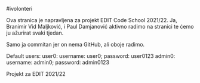 #ivolonteri

Ova stranica je napravljena za projekt EDIT Code School 2021/22.
Ja, Branimir Vid Maljković, i Paul Damjanović aktivno radimo na stranici te ćemo ju ažurirat svaki tjedan.

Samo ja commitan jer on nema GitHub, ali oboje radimo.

Default users:
    user0: username: user0; password: user0123
    admin0: username: admin0; password: admin0123

Projekt za EDIT 2021/22
